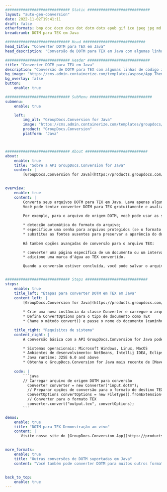 ```yaml
---
############################# Static ############################
layout: "auto-gen-conversion"
date: 2022-11-02T19:41:11
draft: false
otherformats: bmp doc docm docx dot dotm dotx epub gif ico jpeg jpg md odt ott pdf png psd rtf tex tif tiff txt xps
breadcrumb: DOTM para TEX em Java

############################# Head ############################
head_title: "Converter DOTM para TEX em Java"
head_description: "Conversão de DOTM para TEX em Java com algumas linhas de código. Converta mais de 160 formatos de arquivo usando a API de conversão de documentos do GroupDocs para Java"

############################# Header ############################
title: "Converter DOTM para TEX em Java"
description: "Conversão de DOTM para TEX com algumas linhas de código Java"
bg_image: "https://cms.admin.containerize.com/templates/aspose/App_Themes/V3/images/bg/header1.png"
bg_overlay: false
button:
    enable: true

############################# SubMenu ############################
submenu:
    enable: true

    left:
        img_alt: "GroupDocs.Conversion for Java"
        image: "https://cms.admin.containerize.com/templates/groupdocs/images/product-logos/90x90-noborder/groupdocs-conversion-java.png"
        product: "GroupDocs.Conversion"
        platform: "Java"



############################# About ############################
about:
    enable: true
    title: "Sobre a API GroupDocs.Conversion for Java"
    content: |
        [GroupDocs.Conversion for Java](https://products.groupdocs.com/conversion/java/) é uma API avançada de conversão de formato de arquivo para conversão entre formatos populares de imagem e documento, como Microsoft Office, OpenDocument, PDF, HTML, e-mail, CAD. e muito mais com apenas algumas linhas de código. A API nativa detecta automaticamente os formatos dos documentos originais e oferece muitas opções para personalizar os documentos convertidos. Juntamente com a função de extrair informações de um documento, ele também suporta o armazenamento em cache dos resultados da conversão para o disco local por padrão. No entanto, qualquer tipo de armazenamento em cache pode ser suportado pela implementação das interfaces apropriadas - Amazon S3, Dropbox, Google Drive, Windows Azure, Reddis ou quaisquer outras.
    

overview:
    enable: true
    content: |
        Converta seus arquivos DOTM para TEX em Java. Leva apenas algumas linhas de código Java em qualquer plataforma de sua escolha, como Windows, Linux, macOS.
        Você pode tentar converter DOTM para TEX gratuitamente e avaliar a qualidade dos resultados da conversão. Junto com scripts de conversão de arquivo simples, você pode tentar opções mais sofisticadas para carregar o arquivo de origem DOTM e armazenar a saída TEX. 
        
        Por exemplo, para o arquivo de origem DOTM, você pode usar as seguintes opções de carregamento:

        * detecção automática do formato do arquivo;
        * especifique uma senha para arquivos protegidos (se o formato de arquivo for compatível);
        * substitua as fontes ausentes para preservar a aparência do documento.
        
        Há também opções avançadas de conversão para o arquivo TEX:

        * converter uma página específica de um documento ou um intervalo de páginas;
        * adicione uma marca d'água ao TEX convertido.

        Quando a conversão estiver concluída, você pode salvar o arquivo TEX no caminho do arquivo local ou em qualquer armazenamento de terceiros, como FTP, Amazon S3, Google Drive, Dropbox etc. Observe - para converter DOTM para TEX, você não precisa instalar nenhum software adicional, como MS Office, Open Office, Adobe Acrobat Reader etc.


############################# Steps ############################
steps:
    enable: true
    title_left: "Etapas para converter DOTM em TEX em Java"
    content_left: |
        [GroupDocs.Conversion for Java](https://products.groupdocs.com/conversion/java/) permite que os desenvolvedores convertam facilmente o arquivo DOTM para TEX com algumas linhas de código.
        
        * Crie uma nova instância da classe Converter e carregue o arquivo DOTM com o caminho completo
        * Defina ConvertOptions para o tipo de documento como TEX
        * Chame o método convert() e passe o nome do documento (caminho completo) e formato (TEX) como parâmetro

    title_right: "Requisitos de sistema"
    content_right: |
        A conversão básica com a API GroupDocs.Conversion for Java pode ser feita com apenas algumas linhas de código. Nossas APIs são suportadas em todas as principais plataformas e sistemas operacionais. Antes de executar o código abaixo, certifique-se de ter os seguintes pré-requisitos instalados em seu sistema.

        * Sistemas operacionais: Microsoft Windows, Linux, MacOS
        * Ambientes de desenvolvimento: NetBeans, Intellij IDEA, Eclipse, etc.
        * Java runtime: J2SE 6.0 and above
        * Obtenha o GroupDocs.Conversion for Java mais recente de [Maven](https://repository.groupdocs.com/webapp/#/artifacts/browse/tree/General/repo/com/groupdocs/groupdocs-conversion)
         
    code: |
        ```java    
        // Carregar arquivo de origem DOTM para conversão
          Converter converter = new Converter("input.dotm");
          // Preparar opções de conversão para o formato de destino TEX
          ConvertOptions convertOptions = new FileType().fromExtension("tex").getConvertOptions();
          // Converter para o formato TEX
          converter.convert("output.tex", convertOptions);
        ```

demos:
    enable: true
    title: "DOTM para TEX Demonstração ao vivo"
    content: |
       Visite nosso site do [GroupDocs.Conversion App](https://products.groupdocs.app/conversion/family) e experimente a conversão de DOTM para TEX agora. A demonstração gratuita tem os seguintes benefícios
          

more_formats:
    enable: true
    title: "Outras conversões de DOTM suportadas em Java"
    content: "Você também pode converter DOTM para muitos outros formatos de arquivo. Por favor, veja a lista abaixo."
       
       
back_to_top:
    enable: true
---
```


